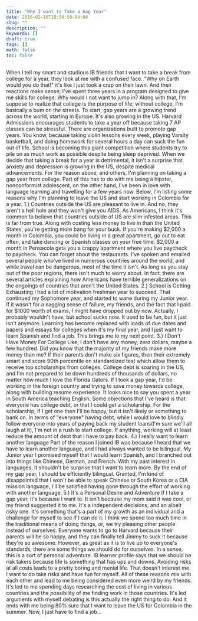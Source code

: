 ```yaml
---
title: "Why I want to Take a Gap Year"
date: 2016-02-16T18:54:50-04:00
slug: ""
description: ""
keywords: []
draft: true
tags: []
math: false
toc: false
---
```


When I tell my smart and studious IB friends that I want to take a break from college for a year, they look at me with a confused face. "Why on Earth would you do that!" it's like I just took a crap on their lawn. And their reactions make sense; I've spent three years in a program designed to give me skills for college. Why would I not want to jump in? Along with that, I'm suppose to realize that college is the purpose of life; without college, I'm basically a bum on the streets. 
To start, gap years are a growing trend across the world, starting in Europe. It's also growing in the US. Harvard Admissions encourages students to take a year off because taking 7 AP classes can be stressful. There are organizations built to promote gap years. You know, because taking violin lessons every week, playing Varsity basketball, and doing homework for several hours a day can suck the fun out of life. School is becoming this giant competition where students try to pile on as much work as possible despite being sleep deprived. When we decide that taking a break for a year is detrimental, it isn't a surprise that anxiety and depression is growing in the US, despite medical advancements.
For the reason above, and others, I'm planning on taking a gap year from college. Part of this has to do with me being a hipster, nonconformist adolescent, on the other hand, I've been in love with language learning and travelling for a few years now. Below, I'm listing some reasons why I'm planning to leave the US and start working in Colombia for a year.
1.) Countries outside the US are pleasant to live in. And no, they aren't a hell hole and they won't give you AIDS.
As Americans, I think it's common to believe that countries outside of US are slim infested areas. This is far from true. Along with costing less money to live in than the United States, you're getting more bang for your buck.  If you're making $2,000 a month in Colombia, you could be living in a great apartment, go out to eat often, and take dancing or Spanish classes on your free time. $2,000 a month in Pensacola gets you a crappy apartment where you live paycheck to paycheck. You can forget about the restaurants.
I've spoken and emailed several people who've lived in numerous countries around the world, and while travel can be dangerous, most of the time it isn't. As long as you stay out of the poor regions, there isn't much to worry about. In fact, there are several articles explaining how Americans have terrible generalizations on the ongoings of countries that aren't the United States. 
2.) School is Getting Exhausting
I had a lot of motivation freshman year to succeed. That continued my Sophomore year, and started to wane during my Junior year. If it wasn't for a nagging sense of failure, my friends, and the fact that I paid for $1000 worth of exams, I might have dropped out by now. Actually, I probably wouldn't have, but school sucks now. It used to be fun, but it just isn't anymore. Learning has become replaced with loads of due dates and papers and essays for colleges when it's my final year, and I just want to learn Spanish and find a job. This brings me to my next point.
3.) I Don't Have Money For College
Like, I don't have any money, zero dollars, maybe a few hundred. Did you know that the majority of my friends make more money than me? If their parents don't make six figures, then their extremely smart and score 90th percentile on standardized test which allow them to receive top scholarships from colleges.
College debt is soaring in the US, and I'm not prepared to be down hundreds of thousands of dollars, no matter how much I love the Florida Gators. If I took a gap year, I'd be working in the foreign country and trying to save money towards college, along with building resume experience. It looks nice to say you spent a year in South America teaching English.
Some objections that I've heard is that everyone has college debt, or that I could get a scholarship. For the scholarship, if I get one then I'll be happy, but it isn't likely or something to bank on. In terms of "everyone" having debt, while I would love to blindly follow everyone into years of paying back my student loans(I'm sure we'll all laugh at it), I'm not in a rush to start college. If anything, working will at least reduce the amount of debt that I have to pay back.
4.) I really want to learn another language
Part of the reason I joined IB was because I heard that we have to learn another language, and I had always wanted to be bilingual. My Junior year I promised myself that I would learn Spanish, and I branched out into things like Chinese, German, and French. With my past interest in languages, it shouldn't be surprise that I want to learn more.
By the end of my gap year, I should be efficiently bilingual. Granted, I'm kind of disappointed that I won't be able to speak Chinese or South Korea or a CIA mission language, I'll be satisfied having gone through the effort of working with another language.
5.) It's a Personal Desire and Adventure
If I take a gap year, it's because I want to. It isn't because my mom said it was cool, or my friend suggested it to me. It's a independent decisions, and an albeit risky one. It's something that's a part of my growth as an individual and a challenge for myself to see if I can do it. I think we spend too much time in the traditional means of doing things, or, we try pleasing other people instead of ourselves. Everyone wants to go to Harvard because their parents will be so happy, and they can finally tell Jimmy to suck it because they're so awesome. However, as great as it is to live up to everyone's standards, there are some things we should do for ourselves. In a sense, this is a sort of personal adventure.
IB learner profile says that we should be risk takers because life is something that has ups and downs. Avoiding risks at all costs leads to a pretty boring and menial life. That doesn't interest me. I want to do take risks and have fun for myself.
All of these reasons mix with each other and lead to me being considered even more weird by my friends. It's led to me spending days researching the cost of living in various countries and the possibility of me finding work in those countries. It's led arguments with myself debating is this actually the right thing to do. And it ends with me being 80% sure that I want to leave the US for Colombia in the summer. Now, I just have to find a job...
